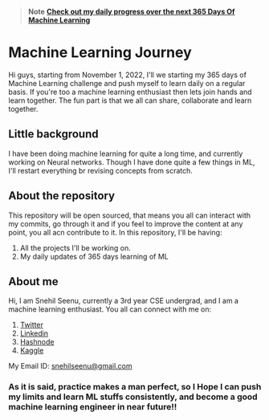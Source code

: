 > **Note** **[Check out my daily progress over the next 365 Days Of Machine Learning](https://github.com/seenusnehil/Machine-Learning-Journey/blob/master/twitter_update.md)**

# Machine Learning Journey
Hi guys, starting from November 1, 2022, I'll we starting my 365 days of Machine Learning challenge and push myself to learn daily on a regular basis.
If you're too a machine learning enthusiast then lets join hands and learn together. The fun part is that we all can share, collaborate and learn together.

## Little background
I have been doing machine learning for quite a long time, and currently working on Neural networks. Though I have done quite a few things in ML, I'll restart everything br revising concepts from scratch.

## About the repository
This repository will be open sourced, that means you all can interact with my commits, go through it and if you feel to improve the content at any point, you all acn contribute to it.
 In this repository, I'll be having:
1. All the projects I'll be working on.
2. My daily updates of 365 days learning of ML
 
## About me
Hi, I am Snehil Seenu, currently a 3rd year CSE undergrad, and I am a machine learning enthusiast.
You all can connect with me on:
1. [Twitter](https://twitter.com/SnehilSeenu)
2. [Linkedin](https://www.linkedin.com/in/snehilseenu/)
3. [Hashnode](https://snehilseenu.hashnode.dev/)
4. [Kaggle](https://www.kaggle.com/snehilseenu)

My Email ID: snehilseenu@gmail.com


### As it is said, practice makes a man perfect, so I Hope I can push my limits and learn ML stuffs consistently, and become a good machine learning engineer in near future!!



